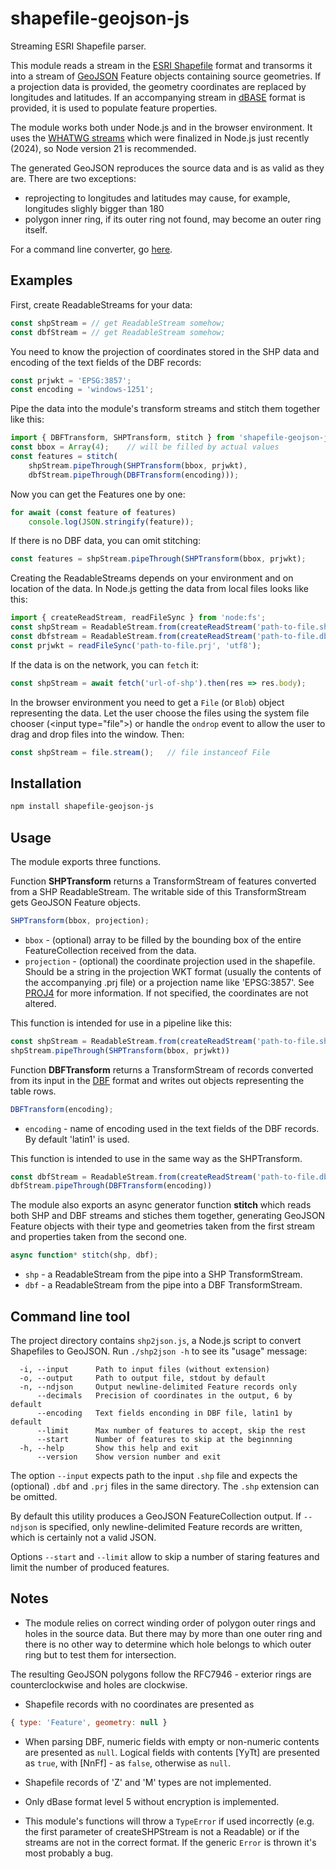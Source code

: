 # shapefile-geojson-js

Streaming ESRI Shapefile parser.

This module reads a stream in the [ESRI Shapefile](https://www.esri.com/content/dam/esrisites/sitecore-archive/Files/Pdfs/library/whitepapers/pdfs/shapefile.pdf)
format and transorms it into a stream of
[GeoJSON](https://datatracker.ietf.org/doc/html/rfc7946) Feature objects
containing source geometries. If a projection data is provided,
the geometry coordinates are replaced by longitudes and latitudes.
If an accompanying stream in [dBASE](https://en.wikipedia.org/wiki/.dbf) format is provided,
it is used to populate feature properties.

The module works both under Node.js and in the browser environment.
It uses the [WHATWG streams](https://developer.mozilla.org/en-US/docs/Web/API/Streams_API)
which were finalized in Node.js just recently (2024), so Node version 21
is recommended.

The generated GeoJSON reproduces the source data and is as valid as they are.
There are two exceptions:
* reprojecting to longitudes and latitudes
may cause, for example, longitudes slighly bigger than 180
* polygon inner ring, if its outer ring not found, may become
an outer ring itself.

For a command line converter, go [here](#command-line-tool).

## Examples

First, create ReadableStreams for your data:
```js
const shpStream = // get ReadableStream somehow;
const dbfStream = // get ReadableStream somehow;
```
You need to know the projection of coordinates stored in the SHP
data and encoding of the text fields of the DBF records:
```js
const prjwkt = 'EPSG:3857';
const encoding = 'windows-1251';
```
Pipe the data into the module's transform streams
and stitch them together like this:
```js
import { DBFTransform, SHPTransform, stitch } from 'shapefile-geojson-js';
const bbox = Array(4);    // will be filled by actual values
const features = stitch(
    shpStream.pipeThrough(SHPTransform(bbox, prjwkt),
    dbfStream.pipeThrough(DBFTransform(encoding)));
```
Now you can get the Features one by one:
```js
for await (const feature of features)
    console.log(JSON.stringify(feature));
```
If there is no DBF data, you can omit stitching:
```js
const features = shpStream.pipeThrough(SHPTransform(bbox, prjwkt);
```

Creating the ReadableStreams depends on your environment and on
location of the data. In Node.js getting the data from local files
looks like this:
```js
import { createReadStream, readFileSync } from 'node:fs';
const shpStream = ReadableStream.from(createReadStream('path-to-file.shp'));
const dbfstream = ReadableStream.from(createReadStream('path-to-file.dbf'));
const prjwkt = readFileSync('path-to-file.prj', 'utf8');
```
If the data is on the network, you can `fetch` it:
```js
const shpStream = await fetch('url-of-shp').then(res => res.body);
```
In the browser environment you need to get a `File` (or `Blob`) object representing
the data. Let the user choose the files using the system file chooser
(\<input type="file"\>) or handle the `ondrop` event to allow the user
to drag and drop files into the window. Then:
```js
const shpStream = file.stream();   // file instanceof File
```

## Installation

```sh
npm install shapefile-geojson-js
```

## Usage

The module exports three functions.

Function  **SHPTransform** returns a TransformStream of features
converted from a SHP ReadableStream. The writable side of this TransformStream
gets GeoJSON Feature objects.
```js
SHPTransform(bbox, projection);
```
* `bbox` - (optional) array to be filled by the bounding box of the entire
FeatureCollection received from the data.
* `projection` - (optional) the coordinate projection used in the shapefile.
Should be a string in the projection WKT format
(usually the contents of the accompanying .prj file)
or a projection name like 'EPSG:3857'.
See [PROJ4](https://github.com/proj4js/proj4js) for more information.
If not specified, the coordinates are not altered.

This function is intended for use in a pipeline like this:
```js
const shpStream = ReadableStream.from(createReadStream('path-to-file.shp'));
shpStream.pipeThrough(SHPTransform(bbox, prjwkt))
```

Function **DBFTransform** returns a TransformStream of records
converted from its input in the [DBF](https://en.wikipedia.org/wiki/.dbf) format
and writes out objects representing the table rows.
```js
DBFTransform(encoding);
```
* `encoding` - name of encoding used in the text fields of the DBF records.
By default 'latin1' is used.

This function is intended to use in the same way as the SHPTransform.
```js
const dbfStream = ReadableStream.from(createReadStream('path-to-file.dbf'));
dbfStream.pipeThrough(DBFTransform(encoding))
```

The module also exports an async generator function **stitch**
which reads both SHP and DBF streams and stiches them together,
generating GeoJSON Feature objects with their type and
geometries taken from the first stream and properties
taken from the second one.
```js
async function* stitch(shp, dbf);
```
* `shp` - a ReadableStream from the pipe into a SHP TransformStream.
* `dbf` - a ReadableStream from the pipe into a DBF TransformStream.

## Command line tool

The project directory contains `shp2json.js`, a Node.js script to
convert Shapefiles to GeoJSON. Run `./shp2json -h` to see its
"usage" message:
```
  -i, --input      Path to input files (without extension)
  -o, --output     Path to output file, stdout by default
  -n, --ndjson     Output newline-delimited Feature records only
      --decimals   Precision of coordinates in the output, 6 by default
      --encoding   Text fields enconding in DBF file, latin1 by default
      --limit      Max number of features to accept, skip the rest
      --start      Number of features to skip at the beginnning
  -h, --help       Show this help and exit
      --version    Show version number and exit
```
The option `--input` expects path to the input `.shp` file and expects
the (optional) `.dbf` and `.prj` files in the same directory.
The `.shp` extension can be omitted.

By default this utility produces a GeoJSON
FeatureCollection output. If `--ndjson` is specified, only newline-delimited
Feature records are written, which is certainly not a valid JSON.

Options `--start` and `--limit` allow to skip a number of staring features
and limit the number of produced features.

## Notes

* The module relies on correct winding order of polygon outer rings and holes
in the source data. But there may by more than one outer ring
and there is no other way to determine which hole belongs to which outer ring
but to test them for intersection.

The resulting GeoJSON polygons follow the RFC7946 - exterior rings are
counterclockwise and holes are clockwise.

* Shapefile records with no coordinates are presented as
```js
{ type: 'Feature', geometry: null }
```

* When parsing DBF, numeric fields with empty or non-numeric contents
are presented as `null`. Logical fields with contents [YyTt]
are presented as `true`, with [NnFf] - as `false`, otherwise as `null`.

* Shapefile records of 'Z' and 'M' types are not implemented.

* Only dBase format level 5 without encryption is implemented.

* This module's functions will throw a `TypeError` if used incorrectly
(e.g. the first parameter of createSHPStream is not a Readable)
or if the streams are not in the correct format. If the generic
`Error` is thrown it's most probably a bug.
